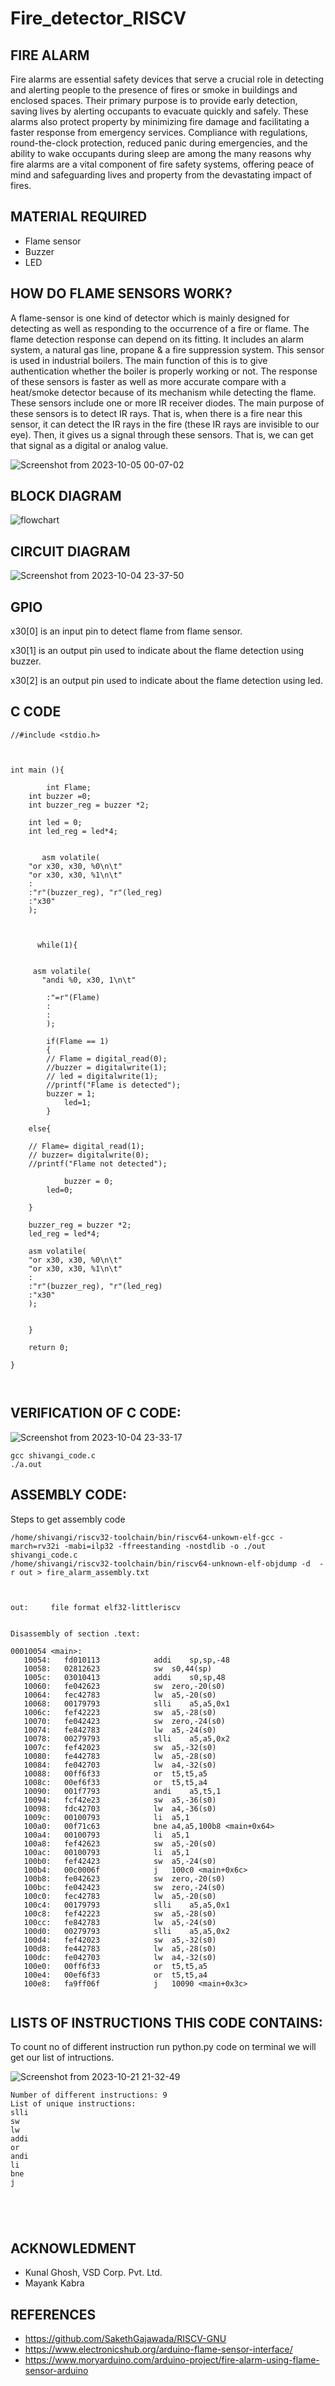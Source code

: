 # Fire_detector_RISCV

## FIRE ALARM
Fire alarms are essential safety devices that serve a crucial role in detecting and alerting people to the presence of fires or smoke in buildings and enclosed spaces. Their primary purpose is to provide early detection, saving lives by alerting occupants to evacuate quickly and safely. These alarms also protect property by minimizing fire damage and facilitating a faster response from emergency services. Compliance with regulations, round-the-clock protection, reduced panic during emergencies, and the ability to wake occupants during sleep are among the many reasons why fire alarms are a vital component of fire safety systems, offering peace of mind and safeguarding lives and property from the devastating impact of fires.

## MATERIAL REQUIRED

- Flame sensor 
- Buzzer
- LED

## HOW DO FLAME SENSORS WORK?
A flame-sensor is one kind of detector which is mainly designed for detecting as well as responding to the occurrence of a fire or flame. The flame detection response can depend on its fitting. It includes an alarm system, a natural gas line, propane & a fire suppression system. This sensor is used in industrial boilers. The main function of this is to give authentication whether the boiler is properly working or not. The response of these sensors is faster as well as more accurate compare with a heat/smoke detector because of its mechanism while detecting the flame.
These sensors include one or more IR receiver diodes. The main purpose of these sensors is to detect IR rays. That is, when there is a fire near this sensor, it can detect the IR rays in the fire (these IR rays are invisible to our eye). Then, it gives us a signal through these sensors. That is, we can get that signal as a digital or analog value.

![Screenshot from 2023-10-05 00-07-02](https://github.com/Shivangi2207/Fire_detector_RISCV/assets/140998647/9ffa7071-1f2f-45cc-b249-f415baba64f3)


## BLOCK DIAGRAM

![flowchart](https://github.com/Shivangi2207/Fire_detector_RISCV/assets/140998647/07df280f-808f-44c6-b70b-7d8d1711f84a)


## CIRCUIT DIAGRAM

![Screenshot from 2023-10-04 23-37-50](https://github.com/Shivangi2207/Fire_detector_RISCV/assets/140998647/aada2bbe-fe30-4125-99a3-76b8dcacef66)


## GPIO
x30[0] is an input pin to detect flame from flame sensor.

x30[1] is an output pin used to indicate about the  flame detection using buzzer.

x30[2] is an output pin used to indicate about the flame detection using led.


## C CODE
```
//#include <stdio.h>



int main (){
       
        int Flame;
	int buzzer =0;
	int buzzer_reg = buzzer *2;
	
	int led = 0;
	int led_reg = led*4;
      
	
       asm volatile(
	"or x30, x30, %0\n\t" 
	"or x30, x30, %1\n\t" 
	:
	:"r"(buzzer_reg), "r"(led_reg)
	:"x30"
	);
	
	
	
      while(1){
	
	
     asm volatile(
       "andi %0, x30, 1\n\t"

        :"=r"(Flame)
        :
        :
        );
        
		if(Flame == 1)
		{
		// Flame = digital_read(0);
		//buzzer = digitalwrite(1);
		// led = digitalwrite(1);
		//printf("Flame is detected");
		buzzer = 1;
	        led=1;
		}
		
	else{
	
	// Flame= digital_read(1);
	// buzzer= digitalwrite(0);
	//printf("Flame not detected");
	        
	        buzzer = 0;
		led=0;
		
	}
	
	buzzer_reg = buzzer *2;
	led_reg = led*4;
    
    asm volatile(
	"or x30, x30, %0\n\t" 
	"or x30, x30, %1\n\t" 
	:
	:"r"(buzzer_reg), "r"(led_reg)
	:"x30"
	);
	
	
	}
	
	return 0;
	
}



```


## VERIFICATION OF C CODE:

![Screenshot from 2023-10-04 23-33-17](https://github.com/Shivangi2207/Fire_detector_RISCV/assets/140998647/654a33e8-0dd4-4823-969e-b670e030b084)
```
gcc shivangi_code.c
./a.out

```


## ASSEMBLY CODE:

Steps to get assembly code

```
/home/shivangi/riscv32-toolchain/bin/riscv64-unkown-elf-gcc -march=rv32i -mabi=ilp32 -ffreestanding -nostdlib -o ./out shivangi_code.c
/home/shivangi/riscv32-toolchain/bin/riscv64-unknown-elf-objdump -d  -r out > fire_alarm_assembly.txt
```

```


out:     file format elf32-littleriscv


Disassembly of section .text:

00010054 <main>:
   10054:	fd010113          	addi	sp,sp,-48
   10058:	02812623          	sw	s0,44(sp)
   1005c:	03010413          	addi	s0,sp,48
   10060:	fe042623          	sw	zero,-20(s0)
   10064:	fec42783          	lw	a5,-20(s0)
   10068:	00179793          	slli	a5,a5,0x1
   1006c:	fef42223          	sw	a5,-28(s0)
   10070:	fe042423          	sw	zero,-24(s0)
   10074:	fe842783          	lw	a5,-24(s0)
   10078:	00279793          	slli	a5,a5,0x2
   1007c:	fef42023          	sw	a5,-32(s0)
   10080:	fe442783          	lw	a5,-28(s0)
   10084:	fe042703          	lw	a4,-32(s0)
   10088:	00ff6f33          	or	t5,t5,a5
   1008c:	00ef6f33          	or	t5,t5,a4
   10090:	001f7793          	andi	a5,t5,1
   10094:	fcf42e23          	sw	a5,-36(s0)
   10098:	fdc42703          	lw	a4,-36(s0)
   1009c:	00100793          	li	a5,1
   100a0:	00f71c63          	bne	a4,a5,100b8 <main+0x64>
   100a4:	00100793          	li	a5,1
   100a8:	fef42623          	sw	a5,-20(s0)
   100ac:	00100793          	li	a5,1
   100b0:	fef42423          	sw	a5,-24(s0)
   100b4:	00c0006f          	j	100c0 <main+0x6c>
   100b8:	fe042623          	sw	zero,-20(s0)
   100bc:	fe042423          	sw	zero,-24(s0)
   100c0:	fec42783          	lw	a5,-20(s0)
   100c4:	00179793          	slli	a5,a5,0x1
   100c8:	fef42223          	sw	a5,-28(s0)
   100cc:	fe842783          	lw	a5,-24(s0)
   100d0:	00279793          	slli	a5,a5,0x2
   100d4:	fef42023          	sw	a5,-32(s0)
   100d8:	fe442783          	lw	a5,-28(s0)
   100dc:	fe042703          	lw	a4,-32(s0)
   100e0:	00ff6f33          	or	t5,t5,a5
   100e4:	00ef6f33          	or	t5,t5,a4
   100e8:	fa9ff06f          	j	10090 <main+0x3c>


```


## LISTS OF INSTRUCTIONS THIS CODE CONTAINS:
To count no of different instruction run python.py code on terminal we will get our list of intructions.


![Screenshot from 2023-10-21 21-32-49](https://github.com/Shivangi2207/Fire_detector_RISCV/assets/140998647/ad9920bf-7c4e-459c-936b-d76bc0287e0d)

```
Number of different instructions: 9
List of unique instructions:
slli
sw
lw
addi
or
andi
li
bne
j





```


## ACKNOWLEDMENT

- Kunal Ghosh, VSD Corp. Pvt. Ltd.
- Mayank Kabra
  


## REFERENCES

- https://github.com/SakethGajawada/RISCV-GNU
- https://www.electronicshub.org/arduino-flame-sensor-interface/
- https://www.moryarduino.com/arduino-project/fire-alarm-using-flame-sensor-arduino
